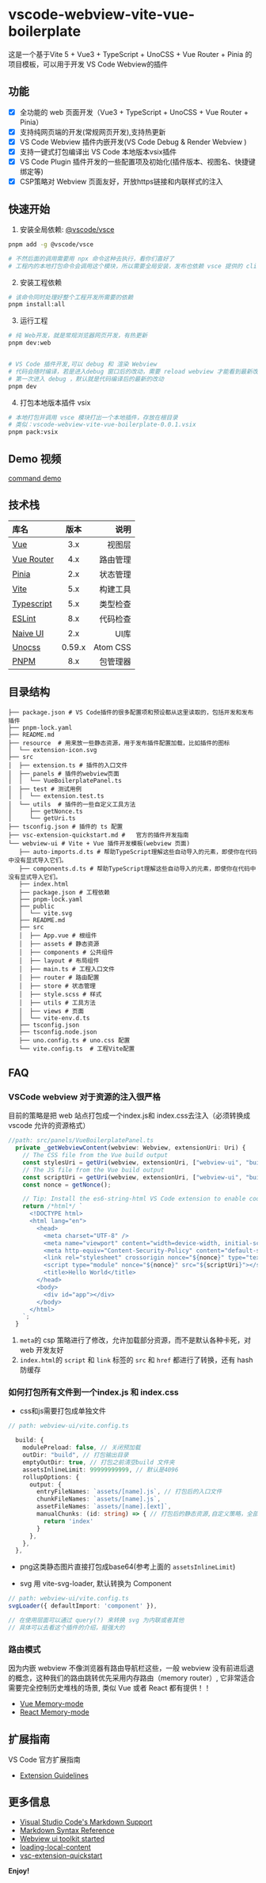 # vscode-webview-vite-vue-boilerplate

这是一个基于Vite 5 + Vue3 + TypeScript + UnoCSS + Vue Router + Pinia
的项目模板，可以用于开发 VS Code Webview的插件

## 功能

- [x] 全功能的 web 页面开发（Vue3 + TypeScript + UnoCSS + Vue Router + Pinia）
- [x] 支持纯网页端的开发(常规网页开发),支持热更新
- [x] VS Code Webview 插件内嵌开发(VS Code Debug & Render Webview )
- [x] 支持一键式打包编译出 VS Code 本地版本vsix插件
- [x] VS Code Plugin 插件开发的一些配置项及初始化(插件版本、视图名、快捷键绑定等)
- [x] CSP策略对 Webview 页面友好，开放https链接和内联样式的注入

## 快速开始

1. 安装全局依赖: [@vscode/vsce](https://www.npmjs.com/package/@vscode/vsce)

```bash
pnpm add -g @vscode/vsce

# 不然后面的调用需要用 npx 命令这种去执行，看你们喜好了
# 工程内的本地打包命令会调用这个模块，所以需要全局安装，发布也依赖 vsce 提供的 cli 去做的

```

2. 安装工程依赖

```bash
# 该命令同时处理好整个工程开发所需要的依赖
pnpm install:all
```

3. 运行工程

```bash
# 纯 Web开发，就是常规浏览器网页开发，有热更新
pnpm dev:web


# VS Code 插件开发,可以 debug 和 渲染 Webview
# 代码会随时编译，若是进入debug 窗口后的改动，需要 reload webview 才能看到最新改动
# 第一次进入 debug ，默认就是代码编译后的最新的改动
pnpm dev

```

4. 打包本地版本插件 vsix

```bash
# 本地打包并调用 vsce 模块打出一个本地插件，存放在根目录
# 类似：vscode-webview-vite-vue-boilerplate-0.0.1.vsix
pnpm pack:vsix
```

## Demo 视频

[command demo](https://www.yuque.com/crper/blog/ithzqu45gd6y2ts5)

## 技术栈

| 库名                                                  |  版本  |     说明 |
| :---------------------------------------------------- | :----: | -------: |
| [Vue](https://github.com/vuejs/core)                  |  3.x   |   视图层 |
| [Vue Router](https://github.com/vuejs/vue-router)     |  4.x   | 路由管理 |
| [Pinia](https://github.com/vuejs/pinia)               |  2.x   | 状态管理 |
| [Vite](https://github.com/vitejs/vite)                |  5.x   | 构建工具 |
| [Typescript](https://github.com/microsoft/TypeScript) |  5.x   | 类型检查 |
| [ESLint](https://github.com/eslint/eslint)            |  8.x   | 代码检查 |
| [Naive UI](https://github.com/TuSimple/naive-ui)      |  2.x   |     UI库 |
| [Unocss](https://github.com/unocss/unocss)            | 0.59.x | Atom CSS |
| [PNPM](https://github.com/pnpm/pnpm)                  |  8.x   | 包管理器 |

## 目录结构

```
├── package.json # VS Code插件的很多配置项和预设都从这里读取的，包括开发和发布插件
├── pnpm-lock.yaml
├── README.md
├── resource  # 用来放一些静态资源，用于发布插件配置加载，比如插件的图标
│  └── extension-icon.svg
├── src
│  ├── extension.ts # 插件的入口文件
│  ├── panels # 插件的webview页面
│  │  └── VueBoilerplatePanel.ts
│  ├── test # 测试用例
│  │  └── extension.test.ts
│  └── utils  # 插件的一些自定义工具方法
│     ├── getNonce.ts
│     └── getUri.ts
├── tsconfig.json # 插件的 ts 配置
├── vsc-extension-quickstart.md #   官方的插件开发指南
└── webview-ui # Vite + Vue 插件开发模板(webview 页面)
   ├── auto-imports.d.ts # 帮助TypeScript理解这些自动导入的元素，即使你在代码中没有显式导入它们。
   ├── components.d.ts # 帮助TypeScript理解这些自动导入的元素，即使你在代码中没有显式导入它们。
   ├── index.html
   ├── package.json # 工程依赖
   ├── pnpm-lock.yaml
   ├── public
   │  └── vite.svg
   ├── README.md
   ├── src
   │  ├── App.vue # 根组件
   │  ├── assets # 静态资源
   │  ├── components # 公共组件
   │  ├── layout # 布局组件
   │  ├── main.ts # 工程入口文件
   │  ├── router # 路由配置
   │  ├── store # 状态管理
   │  ├── style.scss # 样式
   │  ├── utils # 工具方法
   │  ├── views # 页面
   │  └── vite-env.d.ts
   ├── tsconfig.json
   ├── tsconfig.node.json
   ├── uno.config.ts # uno.css 配置
   └── vite.config.ts  # 工程Vite配置

```

## FAQ

### VSCode webview 对于资源的注入很严格

目前的策略是把 web 站点打包成一个index.js和 index.css去注入（必须转换成 vscode 允许的资源格式）

```typescript
//path: src/panels/VueBoilerplatePanel.ts
  private _getWebviewContent(webview: Webview, extensionUri: Uri) {
    // The CSS file from the Vue build output
    const stylesUri = getUri(webview, extensionUri, ["webview-ui", "build", "assets", "index.css"]);
    // The JS file from the Vue build output
    const scriptUri = getUri(webview, extensionUri, ["webview-ui", "build", "assets", "index.js"]);
    const nonce = getNonce();

    // Tip: Install the es6-string-html VS Code extension to enable code highlighting below
    return /*html*/ `
      <!DOCTYPE html>
      <html lang="en">
        <head>
          <meta charset="UTF-8" />
          <meta name="viewport" content="width=device-width, initial-scale=1.0" />
          <meta http-equiv="Content-Security-Policy" content="default-src 'none';connect-src https:; style-src ${webview.cspSource} 'unsafe-inline'; img-src ${webview.cspSource} https: data:; script-src 'nonce-${nonce}';">
          <link rel="stylesheet" crossorigin nonce="${nonce}" type="text/css" href="${stylesUri}">
          <script type="module" nonce="${nonce}" src="${scriptUri}"></script>
          <title>Hello World</title>
        </head>
        <body>
          <div id="app"></div>
        </body>
      </html>
    `;
  }

```

1. `meta`的 csp 策略进行了修改，允许加载部分资源，而不是默认各种卡死，对 web 开发友好
2. `index.html`的 `script` 和 `link` 标签的 `src` 和 `href` 都进行了转换，还有 hash 防缓存

### 如何打包所有文件到一个index.js 和 index.css

- css和js需要打包成单独文件

```typescript
// path: webview-ui/vite.config.ts

  build: {
    modulePreload: false, // 关闭预加载
    outDir: "build", // 打包输出目录
    emptyOutDir: true, // 打包之前清空build 文件夹
    assetsInlineLimit: 99999999999, // 默认是4096
    rollupOptions: {
      output: {
        entryFileNames: `assets/[name].js`, // 打包后的入口文件
        chunkFileNames: `assets/[name].js`,
        assetFileNames: `assets/[name].[ext]`,
        manualChunks: (id: string) => { // 打包后的静态资源,自定义策略，全部合并到 index
          return 'index'
        }
      },
    },
  },

```

- png这类静态图片直接打包成base64(参考上面的 `assetsInlineLimit`)

- svg 用 vite-svg-loader, 默认转换为 Component

```typescript
// path: webview-ui/vite.config.ts
svgLoader({ defaultImport: 'component' }),

// 在使用层面可以通过 query(?) 来转换 svg 为内联或者其他
// 具体可以去看这个插件的介绍，挺强大的

```

### 路由模式

因为内嵌 webview 不像浏览器有路由导航栏这些，一般 webview 没有前进后退的概念，这种我们的路由跳转优先采用内存路由（memory router）, 它非常适合需要完全控制历史堆栈的场景, 类似 Vue 或者 React 都有提供！！

- [Vue Memory-mode](https://router.vuejs.org/guide/essentials/history-mode#Memory-mode)
- [React Memory-mode](https://reactrouter.com/en/main/router-components/memory-router)

## 扩展指南

VS Code 官方扩展指南

- [Extension Guidelines](https://code.visualstudio.com/api/references/extension-guidelines)

## 更多信息

- [Visual Studio Code's Markdown Support](http://code.visualstudio.com/docs/languages/markdown)
- [Markdown Syntax Reference](https://help.github.com/articles/markdown-basics/)
- [Webview ui toolkit started](https://github.com/microsoft/vscode-webview-ui-toolkit/blob/main/docs/getting-started.md)
- [loading-local-content](https://code.visualstudio.com/api/extension-guides/webview#loading-local-content)
- [vsc-extension-quickstart](vsc-extension-quickstart.md)

**Enjoy!**
